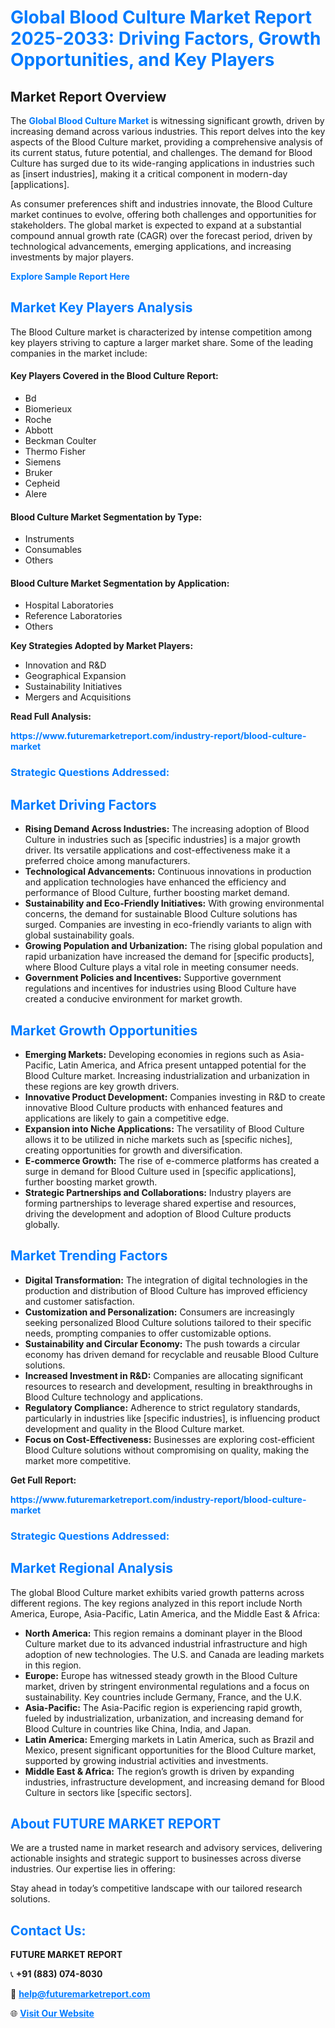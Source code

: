 <h1 style="color: #007BFF;">Global Blood Culture Market Report 2025-2033: Driving Factors, Growth Opportunities, and Key Players</h1>

<section id="overview">
<h2>Market Report Overview</h2>
<p>The <a href="https://www.futuremarketreport.com/industry-report/blood-culture-market" style="color: #007BFF; text-decoration: none;"><strong>Global Blood Culture Market</strong></a> is witnessing significant growth, driven by increasing demand across various industries. This report delves into the key aspects of the Blood Culture market, providing a comprehensive analysis of its current status, future potential, and challenges. The demand for Blood Culture has surged due to its wide-ranging applications in industries such as [insert industries], making it a critical component in modern-day [applications].</p>
<p>As consumer preferences shift and industries innovate, the Blood Culture market continues to evolve, offering both challenges and opportunities for stakeholders. The global market is expected to expand at a substantial compound annual growth rate (CAGR) over the forecast period, driven by technological advancements, emerging applications, and increasing investments by major players.</p>
</section>

<section id="overview">
<p><a href="https://www.futuremarketreport.com/request-sample/reportId=30689" style="color: #007BFF; text-decoration: none;"><strong>Explore Sample Report Here</strong></a></p>
</section>

<section id="key-players">
<h2 style="color: #007BFF;">Market Key Players Analysis</h2>
<p>The Blood Culture market is characterized by intense competition among key players striving to capture a larger market share. Some of the leading companies in the market include:</p>
<h4>Key Players Covered in the Blood Culture Report:</h4>
<ul><li>Bd</li><li>Biomerieux</li><li>Roche</li><li>Abbott</li><li>Beckman Coulter</li><li>Thermo Fisher</li><li>Siemens</li><li>Bruker</li><li>Cepheid</li><li>Alere</li></ul>
<h4>Blood Culture Market Segmentation by Type:</h4>
<ul><li>Instruments</li><li>Consumables</li><li>Others</li></ul>

<h4>Blood Culture Market Segmentation by Application:</h4>
<ul><li>Hospital Laboratories</li><li>Reference Laboratories</li><li>Others</li></ul>
<p><strong>Key Strategies Adopted by Market Players:</strong></p>
<ul>
<li>Innovation and R&D</li>
<li>Geographical Expansion</li>
<li>Sustainability Initiatives</li>
<li>Mergers and Acquisitions</li>
</ul>
</section>

<section>
<p><strong>Read Full Analysis: </strong></p><a href="https://www.futuremarketreport.com/industry-report/blood-culture-market" style="color: #007BFF; text-decoration: none;"><strong>https://www.futuremarketreport.com/industry-report/blood-culture-market</strong></a>
<h3 style="color: #007BFF;">Strategic Questions Addressed:</h3>
</section>

<section id="driving-factors">
<h2 style="color: #007BFF;">Market Driving Factors</h2>
<ul>
<li><strong>Rising Demand Across Industries:</strong> The increasing adoption of Blood Culture in industries such as [specific industries] is a major growth driver. Its versatile applications and cost-effectiveness make it a preferred choice among manufacturers.</li>
<li><strong>Technological Advancements:</strong> Continuous innovations in production and application technologies have enhanced the efficiency and performance of Blood Culture, further boosting market demand.</li>
<li><strong>Sustainability and Eco-Friendly Initiatives:</strong> With growing environmental concerns, the demand for sustainable Blood Culture solutions has surged. Companies are investing in eco-friendly variants to align with global sustainability goals.</li>
<li><strong>Growing Population and Urbanization:</strong> The rising global population and rapid urbanization have increased the demand for [specific products], where Blood Culture plays a vital role in meeting consumer needs.</li>
<li><strong>Government Policies and Incentives:</strong> Supportive government regulations and incentives for industries using Blood Culture have created a conducive environment for market growth.</li>
</ul>
</section>

<section id="growth-opportunities">
<h2 style="color: #007BFF;">Market Growth Opportunities</h2>
<ul>
<li><strong>Emerging Markets:</strong> Developing economies in regions such as Asia-Pacific, Latin America, and Africa present untapped potential for the Blood Culture market. Increasing industrialization and urbanization in these regions are key growth drivers.</li>
<li><strong>Innovative Product Development:</strong> Companies investing in R&D to create innovative Blood Culture products with enhanced features and applications are likely to gain a competitive edge.</li>
<li><strong>Expansion into Niche Applications:</strong> The versatility of Blood Culture allows it to be utilized in niche markets such as [specific niches], creating opportunities for growth and diversification.</li>
<li><strong>E-commerce Growth:</strong> The rise of e-commerce platforms has created a surge in demand for Blood Culture used in [specific applications], further boosting market growth.</li>
<li><strong>Strategic Partnerships and Collaborations:</strong> Industry players are forming partnerships to leverage shared expertise and resources, driving the development and adoption of Blood Culture products globally.</li>
</ul>
</section>

<section id="trending-factors">
<h2 style="color: #007BFF;">Market Trending Factors</h2>
<ul>
<li><strong>Digital Transformation:</strong> The integration of digital technologies in the production and distribution of Blood Culture has improved efficiency and customer satisfaction.</li>
<li><strong>Customization and Personalization:</strong> Consumers are increasingly seeking personalized Blood Culture solutions tailored to their specific needs, prompting companies to offer customizable options.</li>
<li><strong>Sustainability and Circular Economy:</strong> The push towards a circular economy has driven demand for recyclable and reusable Blood Culture solutions.</li>
<li><strong>Increased Investment in R&D:</strong> Companies are allocating significant resources to research and development, resulting in breakthroughs in Blood Culture technology and applications.</li>
<li><strong>Regulatory Compliance:</strong> Adherence to strict regulatory standards, particularly in industries like [specific industries], is influencing product development and quality in the Blood Culture market.</li>
<li><strong>Focus on Cost-Effectiveness:</strong> Businesses are exploring cost-efficient Blood Culture solutions without compromising on quality, making the market more competitive.</li>
</ul>
</section>

<section>
<p><strong>Get Full Report: </strong></p><a href="https://www.futuremarketreport.com/industry-report/blood-culture-market" style="color: #007BFF; text-decoration: none;"><strong>https://www.futuremarketreport.com/industry-report/blood-culture-market</strong></a>
<h3 style="color: #007BFF;">Strategic Questions Addressed:</h3>
</section>


<section id="regional-analysis">
<h2 style="color: #007BFF;">Market Regional Analysis</h2>
<p>The global Blood Culture market exhibits varied growth patterns across different regions. The key regions analyzed in this report include North America, Europe, Asia-Pacific, Latin America, and the Middle East & Africa:</p>
<ul>
<li><strong>North America:</strong> This region remains a dominant player in the Blood Culture market due to its advanced industrial infrastructure and high adoption of new technologies. The U.S. and Canada are leading markets in this region.</li>
<li><strong>Europe:</strong> Europe has witnessed steady growth in the Blood Culture market, driven by stringent environmental regulations and a focus on sustainability. Key countries include Germany, France, and the U.K.</li>
<li><strong>Asia-Pacific:</strong> The Asia-Pacific region is experiencing rapid growth, fueled by industrialization, urbanization, and increasing demand for Blood Culture in countries like China, India, and Japan.</li>
<li><strong>Latin America:</strong> Emerging markets in Latin America, such as Brazil and Mexico, present significant opportunities for the Blood Culture market, supported by growing industrial activities and investments.</li>
<li><strong>Middle East & Africa:</strong> The region’s growth is driven by expanding industries, infrastructure development, and increasing demand for Blood Culture in sectors like [specific sectors].</li>
</ul>
</section>

<footer>
<h2 style="color: #007BFF;">About FUTURE MARKET REPORT</h2>
<p>We are a trusted name in market research and advisory services, delivering actionable insights and strategic support to businesses across diverse industries. Our expertise lies in offering:</p>

<p>Stay ahead in today’s competitive landscape with our tailored research solutions.</p>

<h2 style="color: #007BFF;">Contact Us:</h2>
<p><strong>FUTURE MARKET REPORT</strong></p>
<p>📞 <strong>+91 (883) 074-8030</strong></p>
<p>📧 <strong><a href="mailto:help@futuremarketreport.com" style="color: #007BFF;">help@futuremarketreport.com</a></strong></p>
<p>🌐 <strong><a href="https://www.futuremarketreport.com/" style="color: #007BFF;">Visit Our Website</a></strong></p>
</footer>